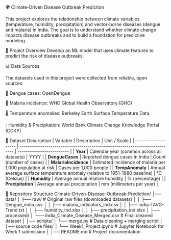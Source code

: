 🌍 Climate-Driven Disease Outbreak Prediction

This project explores the relationship between climate variables (temperature, humidity, precipitation) and vector-borne diseases (dengue and malaria) in India. The goal is to understand whether climate change impacts disease outbreaks and to build a foundation for predictive modeling.

📌 Project Overview
 Develop an ML model that uses climate features to predict the risk of disease outbreaks.

📊 Data Sources

The datasets used in this project were collected from reliable, open sources:

🦟 Dengue cases: OpenDengue

🦟 Malaria incidence: WHO Global Health Observatory (GHO)

🌡 Temperature anomalies: Berkeley Earth Surface Temperature Data

💧 Humidity & Precipitation: World Bank Climate Change Knowledge Portal (CCKP)

📑 Dataset Description
| Variable             | Description                                                                 | Unit / Scale              |
| -------------------- | --------------------------------------------------------------------------- | ------------------------- |
| **Year**             | Calendar year (common across all datasets)                                  | YYYY                      |
| **DengueCases**      | Reported dengue cases in India                                              | Count (number of cases)   |
| **MalariaIncidence** | Estimated incidence of malaria per 1,000 population at risk                 | Cases per 1,000 people    |
| **TempAnomaly**      | Annual average surface temperature anomaly (relative to 1951–1980 baseline) | °C (Celsius)              |
| **Humidity**         | Average annual relative humidity                                            | % (percentage)            |
| **Precipitation**    | Average annual precipitation                                                | mm (millimeters per year) |

📂 Repository Structure
Climate-Driven-Disease-Outbreak-Prediction/
│── data/
│   ├── raw/               # Original raw files (downloaded datasets)
│   │   ├── Dengue_india.csv
│   │   ├── malaria_indicators_ind.csv
│   │   ├── india-TAVG-Trend.txt
│   │   ├── humidity_ind.xlsx
│   │   ├── precipitation_ind.xlsx
│   ├── processed/
│       └── India_Climate_Disease_Merged.csv   # Final cleaned dataset
│
│── scripts/
│   └── merge.py           # Data cleaning + merging script
│
│── source code files/
│   └── Week1_Project.ipynb # Jupyter Notebook for Week 1 submission
│
│── README.md              # Project documentation
